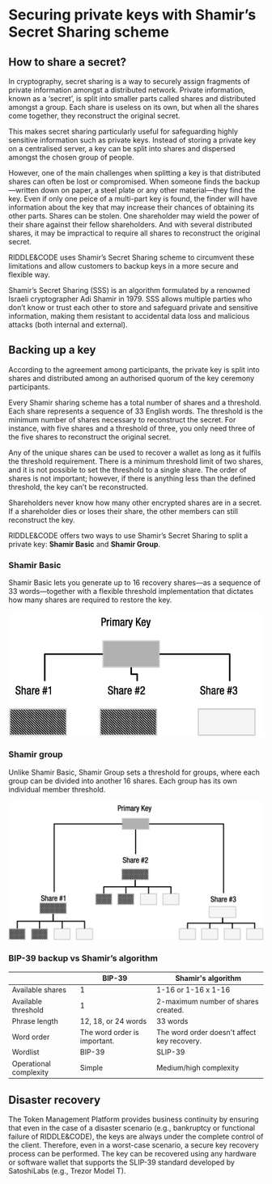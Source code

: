 # Securing private keys with Shamir’s Secret Sharing scheme


## How to share a secret?

In cryptography, secret sharing is a way to securely assign fragments of private information amongst a distributed network. Private information, known as a ‘secret’, is split into smaller parts called shares and distributed amongst a group. Each share is useless on its own, but when all the shares come together, they reconstruct the original secret.

This makes secret sharing particularly useful for safeguarding highly sensitive information such as private keys. Instead of storing a private key on a centralised server, a key can be split into shares and dispersed amongst the chosen group of people.

However, one of the main challenges when splitting a key is that distributed shares can often be lost or compromised. When someone finds the backup—written down on paper, a steel plate or any other material—they find the key. Even if only one peice of a multi-part key is found, the finder will have information about the key that may increase their chances of obtaining its other parts. Shares can be stolen. One shareholder may wield the power of their share against their fellow shareholders. And with several distributed shares, it may be impractical to require all shares to reconstruct the original secret.

RIDDLE&CODE uses Shamir’s Secret Sharing scheme to circumvent these limitations and allow customers to backup keys in a more secure and flexible way.

Shamir’s Secret Sharing (SSS) is an algorithm formulated by a renowned Israeli cryptographer Adi Shamir in 1979. SSS allows multiple parties who don’t know or trust each other to store and safeguard private and sensitive information, making them resistant to accidental data loss and malicious attacks (both internal and external).


## Backing up a key

According to the agreement among participants, the private key is split into shares and distributed among an authorised quorum of the key ceremony participants.

Every Shamir sharing scheme has a total number of shares and a threshold. Each share represents a sequence of 33 English words. The threshold is the minimum number of shares necessary to reconstruct the secret. For instance, with five shares and a threshold of three, you only need three of the five shares to reconstruct the original secret.

Any of the unique shares can be used to recover a wallet as long as it fulfils the threshold requirement. There is a minimum threshold limit of two shares, and it is not possible to set the threshold to a single share. The order of shares is not important; however, if there is anything less than the defined threshold, the key can’t be reconstructed.

Shareholders never know how many other encrypted shares are in a secret. If a shareholder dies or loses their share, the other members can still reconstruct the key.

RIDDLE&CODE offers two ways to use Shamir’s Secret Sharing to split a private key: **Shamir Basic** and **Shamir Group**.


### Shamir Basic

Shamir Basic lets you generate up to 16 recovery shares—as a sequence of 33 words—together with a flexible threshold implementation that dictates how many shares are required to restore the key.

![Shamir Basic](./assets/shamir-basic.png)


### Shamir group

Unlike Shamir Basic, Shamir Group sets a threshold for groups, where each group can be divided into another 16 shares. Each group has its own individual member threshold.

![Shamir Group](./assets/shamir-group.png)


### BIP-39 backup vs Shamir’s algorithm

|                   | BIP-39       | Shamir's algorithm |
|-------------------|-------------- |--------------------|
| Available shares  | 1              | 1-16 or 1-16 x 1-16|  
| Available threshold|1              | 2-maximum number of shares created.|
| Phrase length     |12, 18, or 24 words|33 words|
| Word order        |The word order is important.|The word order doesn't affect key recovery.|
| Wordlist          |BIP-39          |SLIP-39               |
| Operational complexity| Simple               |Medium/high complexity |



## Disaster recovery

The Token Management Platform provides business continuity by ensuring that even in the case of a disaster scenario (e.g., bankruptcy or functional failure of RIDDLE&CODE), the keys are always under the complete control of the client. Therefore, even in a worst-case scenario, a secure key recovery process can be performed. The key can be recovered using any hardware or software wallet that supports the SLIP-39 standard developed by SatoshiLabs (e.g., Trezor Model T).